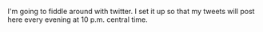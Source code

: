 <html><body><p>I'm going to fiddle around with twitter. I set it up so that my tweets will post here every evening at 10 p.m. central time.</p></body></html>